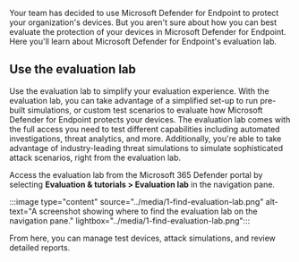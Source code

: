 
Your team has decided to use Microsoft Defender for Endpoint to protect your organization's devices. But you aren't sure about how you can best evaluate the protection of your devices in Microsoft Defender for Endpoint. Here you'll learn about Microsoft Defender for Endpoint's evaluation lab.

## Use the evaluation lab

Use the evaluation lab to simplify your evaluation experience. With the evaluation lab, you can take advantage of a simplified set-up to run pre-built simulations, or custom test scenarios to evaluate how Microsoft Defender for Endpoint protects your devices. The evaluation lab comes with the full access you need to test different capabilities including automated investigations, threat analytics, and more. Additionally, you're able to take advantage of industry-leading threat simulations to simulate sophisticated attack scenarios, right from the evaluation lab.

Access the evaluation lab from the Microsoft 365 Defender portal by selecting **Evaluation & tutorials > Evaluation lab** in the navigation pane.

:::image type="content" source="../media/1-find-evaluation-lab.png" alt-text="A screenshot showing where to find the evaluation lab on the navigation pane." lightbox="../media/1-find-evaluation-lab.png":::

From here, you can manage test devices, attack simulations, and review detailed reports.
